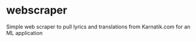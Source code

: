 # webscraper
Simple web scraper to pull lyrics and translations from Karnatik.com for an ML application
